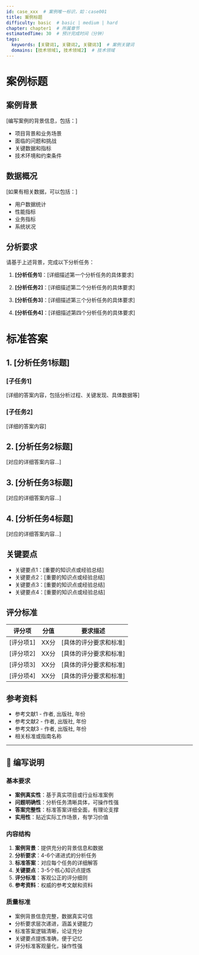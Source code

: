 ```yaml
---
id: case_xxx  # 案例唯一标识，如：case001
title: 案例标题
difficulty: basic  # basic | medium | hard
chapter: chapter1  # 所属章节
estimatedTime: 30  # 预计完成时间（分钟）
tags:
  keywords: [关键词1, 关键词2, 关键词3]  # 案例关键词
  domains: [技术领域1, 技术领域2]  # 技术领域
---
```


# 案例标题

## 案例背景

[编写案例的背景信息，包括：]
- 项目背景和业务场景
- 面临的问题和挑战
- 关键数据和指标
- 技术环境和约束条件

## 数据概况

[如果有相关数据，可以包括：]
- 用户数据统计
- 性能指标
- 业务指标
- 系统状况

## 分析要求

请基于上述背景，完成以下分析任务：

1. **[分析任务1]**：[详细描述第一个分析任务的具体要求]

2. **[分析任务2]**：[详细描述第二个分析任务的具体要求]

3. **[分析任务3]**：[详细描述第三个分析任务的具体要求]

4. **[分析任务4]**：[详细描述第四个分析任务的具体要求]

<!-- ANSWER_START -->
# 标准答案

## 1. [分析任务1标题]

### [子任务1]
[详细的答案内容，包括分析过程、关键发现、具体数据等]

### [子任务2]
[详细的答案内容]

## 2. [分析任务2标题]

[对应的详细答案内容...]

## 3. [分析任务3标题]

[对应的详细答案内容...]

## 4. [分析任务4标题]

[对应的详细答案内容...]

## 关键要点
- 关键要点1：[重要的知识点或经验总结]
- 关键要点2：[重要的知识点或经验总结]
- 关键要点3：[重要的知识点或经验总结]
- 关键要点4：[重要的知识点或经验总结]

## 评分标准
| 评分项 | 分值 | 要求描述 |
|-------|------|----------|
| [评分项1] | XX分 | [具体的评分要求和标准] |
| [评分项2] | XX分 | [具体的评分要求和标准] |
| [评分项3] | XX分 | [具体的评分要求和标准] |
| [评分项4] | XX分 | [具体的评分要求和标准] |

## 参考资料
- 参考文献1 - 作者, 出版社, 年份
- 参考文献2 - 作者, 出版社, 年份
- 参考文献3 - 作者, 出版社, 年份
- 相关标准或指南名称
<!-- ANSWER_END -->

---

## 📝 编写说明

### 基本要求
- **案例真实性**：基于真实项目或行业标准案例
- **问题明确性**：分析任务清晰具体，可操作性强
- **答案完整性**：标准答案详细全面，有理论支撑
- **实用性**：贴近实际工作场景，有学习价值

### 内容结构
1. **案例背景**：提供充分的背景信息和数据
2. **分析要求**：4-6个递进式的分析任务
3. **标准答案**：对应每个任务的详细解答
4. **关键要点**：3-5个核心知识点提炼
5. **评分标准**：客观公正的评分细则
6. **参考资料**：权威的参考文献和资料

### 质量标准
- 案例背景信息完整，数据真实可信
- 分析要求层次递进，涵盖关键能力
- 标准答案逻辑清晰，论证充分
- 关键要点提炼准确，便于记忆
- 评分标准客观量化，操作性强